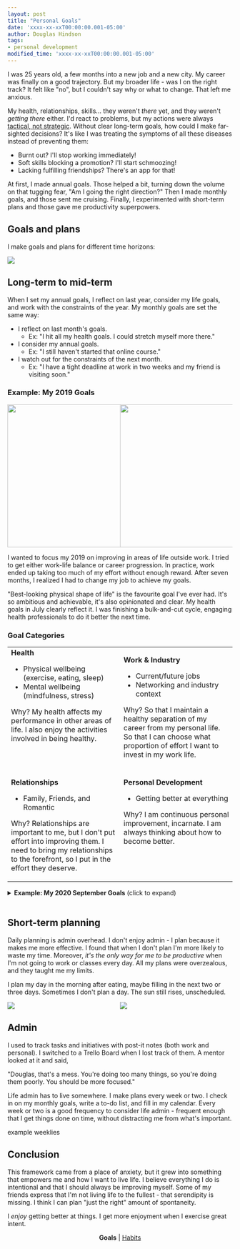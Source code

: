 ```yaml
---
layout: post
title: "Personal Goals"
date: 'xxxx-xx-xxT00:00:00.001-05:00'
author: Douglas Hindson
tags: 
- personal development
modified_time: 'xxxx-xx-xxT00:00:00.001-05:00'
---
```


I was 25 years old, a few months into a new job and a new city. My career was finally on a good trajectory. But my broader life - was I on the right track? It felt like "no", but I couldn't say why or what to change. That left me anxious.

My health, relationships, skills... they weren't *there* yet, and they weren't *getting there* either. I'd react to problems, but my actions were always [tactical, not strategic](https://en.wikipedia.org/wiki/Tactic_(method)#Distinction_from_strategy). Without clear long-term goals, how could I make far-sighted decisions? It's like I was treating the symptoms of all these diseases instead of preventing them:

- Burnt out? I'll stop working immediately!
- Soft skills blocking a promotion? I'll start schmoozing!
- Lacking fulfilling friendships? There's an app for that!

At first, I made annual goals. Those helped a bit, turning down the volume on that tugging fear, "Am I going the right direction?" Then I made monthly goals, and those sent me cruising. Finally, I experimented with short-term plans and those gave me productivity superpowers.

## Goals and plans

I make goals and plans for different time horizons:

<img src="https://i.imgur.com/vEWvpZz.jpg"><br/>

## Long-term to mid-term

When I set my annual goals, I reflect on last year, consider my life goals, and work with the constraints of the year. My monthly goals are set the same way:
* I reflect on last month's goals.
  * Ex: "I hit all my health goals. I could stretch myself more there."
* I consider my annual goals.
  * Ex: "I still haven't started that online course."
* I watch out for the constraints of the next month.
  * Ex: "I have a tight deadline at work in two weeks and my friend is visiting soon."

### Example: My 2019 Goals

<div class="row" style="display:flex">
  <div class="column">
    <img style="height:320px;" src="https://i.imgur.com/PxpOAYA.jpg"><br/>
  </div>
  <div class="column">
    <img style="height:320px;" src="https://i.imgur.com/e2GBppV.jpg"><br/>
  </div>
</div>

I wanted to focus my 2019 on improving in areas of life outside work. I tried to get either work-life balance or career progression. In practice, work ended up taking too much of my effort without enough reward. After seven months, I realized I had to change my job to achieve my goals.

"Best-looking physical shape of life" is the favourite goal I've ever had. It's so ambitious and achievable, it's also opinionated and clear. My health goals in July clearly reflect it. I was finishing a bulk-and-cut cycle, engaging health professionals to do it better the next time.

### Goal Categories

<table>
<tr>
<td style="vertical-align:top">
<strong>Health</strong>
<ul>
<li style="font-size:1em">Physical wellbeing (exercise, eating, sleep)</li>
<li style="font-size:1em">Mental wellbeing (mindfulness, stress)</li>
</ul>

Why? My health affects my performance in other areas of life. I also enjoy the activities involved in being healthy.
</td>
<td style="vertical-align:top">

<strong>Work & Industry</strong>
<ul>
<li style="font-size:1em">Current/future jobs</li>
<li style="font-size:1em">Networking and industry context</li>
</ul>

Why? So that I maintain a healthy separation of my career from my personal life. So that I can choose what proportion of effort I want to invest in my work life.
<br><br>
</td>
</tr>
<tr>
<td style="vertical-align:top">
<strong>Relationships</strong>
<ul>
<li style="font-size:1em">Family, Friends, and Romantic</li>
</ul>

Why? Relationships are important to me, but I don't put effort into improving them. I need to bring my relationships to the forefront, so I put in the effort they deserve.
</td>
<td style="vertical-align:top">
<strong>Personal Development</strong>
<ul><li style="font-size:1em">Getting better at everything</li></ul>

Why? I am continuous personal improvement, incarnate. I am always thinking about how to become better.

</td>
</tr>
</table>

<details>
<summary><b>Example: My 2020 September Goals</b> (click to expand)</summary>

<img src="https://i.imgur.com/j757WHA.jpg" style="width: 50rem; height: auto;"><br/>

I'm in a good place when most of my goals have to do with building or maintaining <a href="/habits">habits</a>.

In meat-space, how do I write goals? Sometime between 6am-6pm, I get a tea or coffee and sit in my favourite place to drink it. I write, pen and paper, for 20-60min. What I write usually sucks, but I get better at it over time. I learned to enjoy the activity and now I look forward to it.

</details>
<br/>

## Short-term planning

Daily planning is admin overhead. I don't enjoy admin - I plan because it makes me more effective. I found that when I don't plan I'm more likely to waste my time. Moreover, *it's the only way for me to be productive* when I'm not going to work or classes every day. All my plans were overzealous, and they taught me my limits.

I plan my day in the morning after eating, maybe filling in the next two or three days. Sometimes I don't plan a day. The sun still rises, unscheduled.

<div class="row" style="display:flex">
  <div class="column">
    <img src="https://i.imgur.com/4XcLZsA.jpg"><br/>
  </div>
  <div class="column">
    <img src="https://i.imgur.com/V5HF9mO.jpg"><br/>
  </div>
</div>

## Admin

I used to track tasks and initiatives with post-it notes (both work and personal). I switched to a Trello Board when I lost track of them. A mentor looked at it and said,

"Douglas, that's a mess. You're doing too many things, so you're doing them poorly. You should be more focused."

Life admin has to live somewhere. I make plans every week or two. I check in on my monthly goals, write a to-do list, and fill in my calendar. Every week or two is a good frequency to consider life admin - frequent enough that I get things done on time, without distracting me from what's important.

example weeklies



## Conclusion

This framework came from a place of anxiety, but it grew into something that empowers me and how I want to live life. I believe everything I do is intentional and that I should always be improving myself. Some of my friends express that I'm not living life to the fullest - that serendipity is missing. I think I can plan "just the right" amount of spontaneity.

I _enjoy_ getting better at things. I get more enjoyment when I exercise great intent.

<p style="text-align:center;"><b>Goals</b> | <a href="/habits">Habits</a></p>
